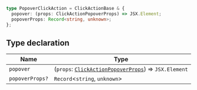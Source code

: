 ```ts
type PopoverClickAction = ClickActionBase & {
  popover: (props: ClickActionPopoverProps) => JSX.Element;
  popoverProps: Record<string, unknown>;
};
```

## Type declaration

| Name | Type |
| ------ | ------ |
| `popover` | (`props`: [`ClickActionPopoverProps`](ClickActionPopoverProps.md)) => `JSX.Element` |
| `popoverProps?` | `Record`\<`string`, `unknown`\> |
